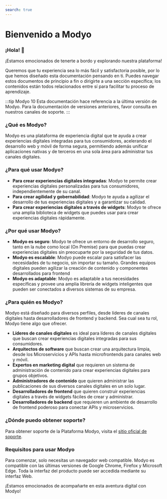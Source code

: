 ```yaml
---
search: true
---
```


# Bienvenido a Modyo

### ¡Hola! 👋

¡Estamos emocionados de tenerte a bordo y explorando nuestra plataforma!

Queremos que tu experiencia sea lo más fácil y satisfactoria posible, por lo que hemos diseñado esta documentación pensando en ti. Puedes navegar estos documentos de principio a fin o dirigirte a una sección específica; los contenidos están todos relacionados entre sí para facilitar tu proceso de aprendizaje.

:::tip Modyo 10
Esta documentación hace referencia a la última versión de Modyo. Para la documentación de versiones anteriores, favor consulta en nuestros canales de soporte.
:::

### ¿Qué es Modyo?

Modyo es una plataforma de experiencia digital que te ayuda a crear experiencias digitales integradas para tus consumidores, acelerando el desarrollo web y móvil de forma segura, permitiendo además unificar aplicaciones nativas y de terceros en una sola área para administrar tus canales digitales.

### ¿Para qué usar Modyo?

- **Para crear experiencias digitales integradas**: Modyo te permite crear experiencias digitales personalizadas para tus consumidores, independientemente de su canal.
- **Para crear agilidad y gobernabilidad**: Modyo te ayuda a agilizar el desarrollo de tus experiencias digitales y a garantizar su calidad.
- **Para crear experiencias digitales a través de widgets**: Modyo te ofrece una amplia biblioteca de widgets que puedes usar para crear experiencias digitales rápidamente.


### ¿Por qué usar Modyo?

- **Modyo es seguro**: Modyo te ofrece un entorno de desarrollo seguro, tanto en la nube como local (On Premise) para que puedas crear experiencias digitales sin preocuparte por la seguridad de tus datos.
- **Modyo es escalable**: Modyo puede escalar para satisfacer las necesidades de tu negocio, sin importar su tamaño. Grandes equipos digitales pueden agilizar la creación de contenido y componentes desarrollados para frontend
- **Modyo es adaptable**: Modyo es adaptable a tus necesidades específicas y  provee una amplia librería de widgets inteligentes que pueden ser conectados a diversos sistemas de su empresa.

### ¿Para quién es Modyo?

Modyo está diseñado para diversos perfiles, desde líderes de canales digitales hasta desarrolladores de frontend y backend. Sea cual sea tu rol, Modyo tiene algo que ofrecer.

- **Líderes de canales digitales** es ideal para líderes de canales digitales que buscan crear experiencias digitales integradas para sus consumidores.
- **Arquitectos de software** que buscan crear una arquitectura limpia, desde los Microservicios y APIs hasta microfrontends para canales web y móvil.
- **Expertos en marketing digital** que requieren un sistema de administración de contenido para crear experiencias digitales para grupos objetivos.
- **Administradores de contenido** que quieren administrar las publicaciones de sus diversos canales digitales en un solo lugar.
- **Desarrolladores de frontend** que quieren construir experiencias digitales a través de widgets fáciles de crear y administrar.
- **Desarrolladores de backend** que requieren un ambiente de desarrollo de frontend poderoso para conectar APIs y microservicios.

### ¿Dónde puedo obtener soporte?

Para obtener soporte de la Plataforma Modyo, visita el [sitio oficial de soporte](https://support.modyo.com/hc/es).

### Requisitos para usar Modyo

Para comenzar, solo necesitas un navegador web compatible. Modyo es compatible con las últimas versiones de Google Chrome, Firefox y Microsoft Edge. Toda la interfaz del producto puede ser accedida mediante su interfaz Web.

¡Estamos emocionados de acompañarte en esta aventura digital con Modyo!